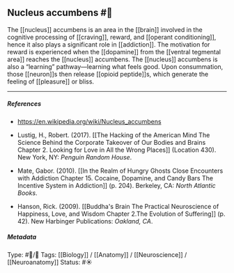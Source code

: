 ## Nucleus accumbens  #🧠 

The [[nucleus]] accumbens is an area in the [[brain]] involved in the cognitive processing of [[craving]], reward, and [[operant conditioning]], hence it also plays a significant role in [[addiction]]. The motivation for reward is experienced when the [[dopamine]] from the [[ventral tegmental area]] reaches the [[nucleus]] accumbens. The [[nucleus]] accumbens is also a “learning” pathway—learning what feels good. Upon consummation, those [[neuron]]s then release [[opioid peptide]]s, which generate the feeling of [[pleasure]] or bliss. 

___

##### References

- https://en.wikipedia.org/wiki/Nucleus_accumbens

- Lustig, H., Robert. (2017). [[The Hacking of the American Mind The Science Behind the Corporate Takeover of Our Bodies and Brains Chapter 2. Looking for Love in All the Wrong Places]] (Location 430). New York, NY: _Penguin Random House_.

- Mate, Gabor. (2010). [[In the Realm of Hungry Ghosts Close Encounters with Addiction Chapter 15. Cocaine, Dopamine, and Candy Bars The Incentive System in Addiction]] (p. 204). Berkeley, CA: _North Atlantic Books_.

- Hanson, Rick. (2009). [[Buddha's Brain The Practical Neuroscience of Happiness, Love, and Wisdom Chapter 2.The Evolution of Suffering]] (p. 42). New Harbinger Publications: _Oakland, CA_.

##### Metadata

Type: #🔵/🔵 
Tags: [[Biology]] / [[Anatomy]] / [[Neuroscience]] / [[Neuroanatomy]] 
Status: #☀️ 